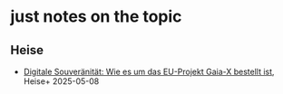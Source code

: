 # just notes on the topic

## Heise
- [Digitale Souveränität: Wie es um das EU-Projekt Gaia-X bestellt ist](https://www.heise.de/hintergrund/Digitale-Souveraenitaet-Wie-es-um-das-EU-Projekt-Gaia-X-bestellt-ist-10375011.html), Heise+ 2025-05-08
